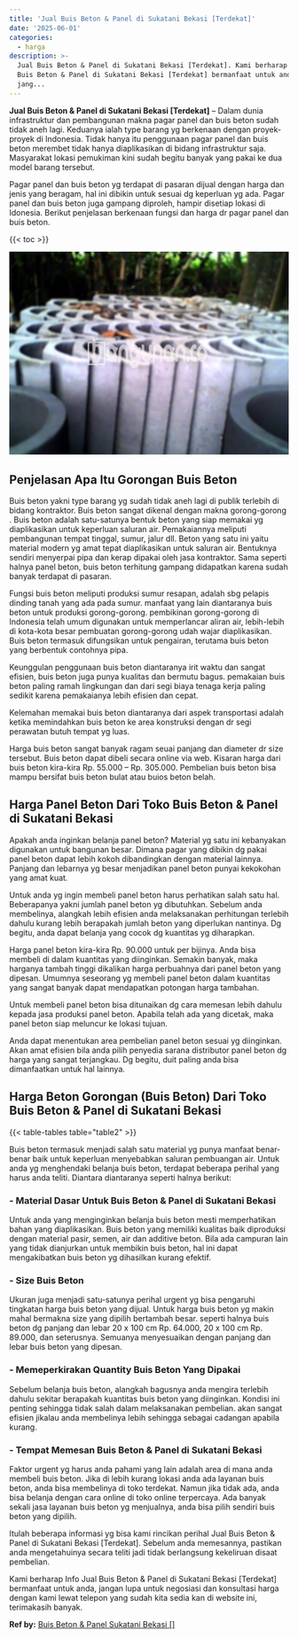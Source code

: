 ```yaml
---
title: 'Jual Buis Beton & Panel di Sukatani Bekasi [Terdekat]'
date: '2025-06-01'
categories:
  - harga
description: >-
  Jual Buis Beton & Panel di Sukatani Bekasi [Terdekat]. Kami berharap Info Jual
  Buis Beton & Panel di Sukatani Bekasi [Terdekat] bermanfaat untuk anda,
  jang...
---
```


**Jual Buis Beton & Panel di Sukatani Bekasi \[Terdekat\]** – Dalam dunia infrastruktur dan pembangunan makna pagar panel dan buis beton sudah tidak aneh lagi. Keduanya ialah type barang yg berkenaan dengan proyek-proyek di Indonesia. Tidak hanya itu penggunaan pagar panel dan buis beton merembet tidak hanya diaplikasikan di bidang infrastruktur saja. Masyarakat lokasi pemukiman kini sudah begitu banyak yang pakai ke dua model barang tersebut.

Pagar panel dan buis beton yg terdapat di pasaran dijual dengan harga dan jenis yang beragam, hal ini dibikin untuk sesuai dg keperluan yg ada. Pagar panel dan buis beton juga gampang diproleh, hampir disetiap lokasi di Idonesia. Berikut penjelasan berkenaan fungsi dan harga dr pagar panel dan buis beton.

{{< toc >}}

![Jual Buis Beton & Panel di Sukatani Bekasi [Terdekat]](/images/jual-panel-buis-beton-murah-31.png)

## Penjelasan Apa Itu Gorongan Buis Beton

Buis beton yakni type barang yg sudah tidak aneh lagi di publik terlebih di bidang kontraktor. Buis beton sangat dikenal dengan makna gorong-gorong . Buis beton adalah satu-satunya bentuk beton yang siap memakai yg diaplikasikan untuk keperluan saluran air. Pemakaiannya meliputi pembangunan tempat tinggal, sumur, jalur dll. Beton yang satu ini yaitu material modern yg amat tepat diaplikasikan untuk saluran air. Bentuknya sendiri menyerpai pipa dan kerap dipakai oleh jasa kontraktor. Sama seperti halnya panel beton, buis beton terhitung gampang didapatkan karena sudah banyak terdapat di pasaran.

Fungsi buis beton meliputi produksi sumur resapan, adalah sbg pelapis dinding tanah yang ada pada sumur. manfaat yang lain diantaranya buis beton untuk produksi gorong-gorong. pembikinan gorong-gorong di Indonesia telah umum digunakan untuk memperlancar aliran air, lebih-lebih di kota-kota besar pembuatan gorong-gorong udah wajar diaplikasikan. Buis beton termasuk difungsikan untuk pengairan, terutama buis beton yang berbentuk contohnya pipa.

Keunggulan penggunaan buis beton diantaranya irit waktu dan sangat efisien, buis beton juga punya kualitas dan bermutu bagus. pemakaian buis beton paling ramah lingkungan dan dari segi biaya tenaga kerja paling sedikit karena pemakaianya lebih efisien dan cepat.

Kelemahan memakai buis beton diantaranya dari aspek transportasi adalah ketika memindahkan buis beton ke area konstruksi dengan dr segi perawatan butuh tempat yg luas.

Harga buis beton sangat banyak ragam seuai panjang dan diameter dr size tersebut. Buis beton dapat dibeli secara online via web. Kisaran harga dari buis beton kira-kira Rp. 55.000 – Rp. 305.000. Pembelian buis beton bisa mampu bersifat buis beton bulat atau buios beton belah.

## Harga Panel Beton Dari Toko Buis Beton & Panel di Sukatani Bekasi

Apakah anda inginkan belanja panel beton? Material yg satu ini kebanyakan digunakan untuk bangunan besar. Dimana pagar yang dibikin dg pakai panel beton dapat lebih kokoh dibandingkan dengan material lainnya. Panjang dan lebarnya yg besar menjadikan panel beton punyai kekokohan yang amat kuat.

Untuk anda yg ingin membeli panel beton harus perhatikan salah satu hal. Beberapanya yakni jumlah panel beton yg dibutuhkan. Sebelum anda membelinya, alangkah lebih efisien anda melaksanakan perhitungan terlebih dahulu kurang lebih berapakah jumlah beton yang diperlukan nantinya. Dg begitu, anda dapat belanja yang cocok dg kuantitas yg diharapkan.

Harga panel beton kira-kira Rp. 90.000 untuk per bijinya. Anda bisa membeli di dalam kuantitas yang diinginkan. Semakin banyak, maka harganya tambah tinggi dikalikan harga perbuahnya dari panel beton yang dipesan. Umumnya seseorang yg membeli panel beton dalam kuantitas yang sangat banyak dapat mendapatkan potongan harga tambahan.

Untuk membeli panel beton bisa ditunaikan dg cara memesan lebih dahulu kepada jasa produksi panel beton. Apabila telah ada yang dicetak, maka panel beton siap meluncur ke lokasi tujuan.

Anda dapat menentukan area pembelian panel beton sesuai yg diinginkan. Akan amat efisien bila anda pilih penyedia sarana distributor panel beton dg harga yang sangat terjangkau. Dg begitu, duit paling anda bisa dimanfaatkan untuk hal lainnya.

## Harga Beton Gorongan (Buis Beton) Dari Toko Buis Beton & Panel di Sukatani Bekasi

{{< table-tables table="table2" >}}

Buis beton termasuk menjadi salah satu material yg punya manfaat benar-benar baik untuk keperluan menyebabkan saluran pembuangan air. Untuk anda yg menghendaki belanja buis beton, terdapat beberapa perihal yang harus anda teliti. Diantara diantaranya seperti halnya berikut:

### \- Material Dasar Untuk Buis Beton & Panel di Sukatani Bekasi

Untuk anda yang menginginkan belanja buis beton mesti memperhatikan bahan yang diaplikasikan. Buis beton yang memiliki kualitas baik diproduksi dengan material pasir, semen, air dan additive beton. Bila ada campuran lain yang tidak dianjurkan untuk membikin buis beton, hal ini dapat mengakibatkan buis beton yg dihasilkan kurang efektif.

### \- Size Buis Beton

Ukuran juga menjadi satu-satunya perihal urgent yg bisa pengaruhi tingkatan harga buis beton yang dijual. Untuk harga buis beton yg makin mahal bermakna size yang dipilih bertambah besar. seperti halnya buis beton dg panjang dan lebar 20 x 100 cm Rp. 64.000, 20 x 100 cm Rp. 89.000, dan seterusnya. Semuanya menyesuaikan dengan panjang dan lebar buis beton yang dipesan.

### \- Memeperkirakan Quantity Buis Beton Yang Dipakai

Sebelum belanja buis beton, alangkah bagusnya anda mengira terlebih dahulu sekitar berapakah kuantitas buis beton yang diinginkan. Kondisi ini penting sehingga tidak salah dalam melaksanakan pembelian. akan sangat efisien jikalau anda membelinya lebih sehingga sebagai cadangan apabila kurang.

### \- Tempat Memesan Buis Beton & Panel di Sukatani Bekasi

Faktor urgent yg harus anda pahami yang lain adalah area di mana anda membeli buis beton. Jika di lebih kurang lokasi anda ada layanan buis beton, anda bisa membelinya di toko terdekat. Namun jika tidak ada, anda bisa belanja dengan cara online di toko online terpercaya. Ada banyak sekali jasa layanan buis beton yg menjualnya, anda bisa pilih sendiri buis beton yang dipilih.

Itulah beberapa informasi yg bisa kami rincikan perihal Jual Buis Beton & Panel di Sukatani Bekasi \[Terdekat\]. Sebelum anda memesannya, pastikan anda mengetahuinya secara teliti jadi tidak berlangsung kekeliruan disaat pembelian.

Kami berharap Info Jual Buis Beton & Panel di Sukatani Bekasi \[Terdekat\] bermanfaat untuk anda, jangan lupa untuk negosiasi dan konsultasi harga dengan kami lewat telepon yang sudah kita sedia kan di website ini, terimakasih banyak.

**Ref by:** [Buis Beton & Panel Sukatani Bekasi []](https://id.wikipedia.org/wiki/Buis)
